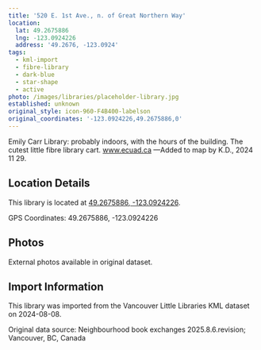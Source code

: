```yaml
---
title: '520 E. 1st Ave., n. of Great Northern Way'
location:
  lat: 49.2675886
  lng: -123.0924226
  address: '49.2676, -123.0924'
tags:
  - kml-import
  - fibre-library
  - dark-blue
  - star-shape
  - active
photo: /images/libraries/placeholder-library.jpg
established: unknown
original_style: icon-960-F4B400-labelson
original_coordinates: '-123.0924226,49.2675886,0'
---
```

Emily Carr Library: probably indoors, with the hours of the building.
The cutest little fibre library cart.
www.ecuad.ca
—Added to map by K.D., 2024 11 29.

## Location Details

This library is located at [49.2675886, -123.0924226](https://www.google.com/maps?q=49.2675886,-123.0924226).

GPS Coordinates: 49.2675886, -123.0924226

## Photos

External photos available in original dataset.

## Import Information

This library was imported from the Vancouver Little Libraries KML dataset on 2024-08-08.

Original data source: Neighbourhood book exchanges 2025.8.6.revision; Vancouver, BC, Canada
